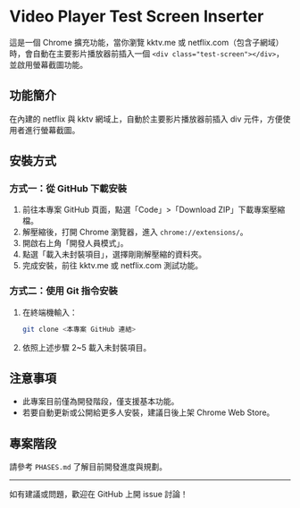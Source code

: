 # Video Player Test Screen Inserter

這是一個 Chrome 擴充功能，當你瀏覽 kktv.me 或 netflix.com（包含子網域）時，會自動在主要影片播放器前插入一個 `<div class="test-screen"></div>`，並啟用螢幕截圖功能。

## 功能簡介

在內建的 netflix 與 kktv 網域上，自動於主要影片播放器前插入 div 元件，方便使用者進行螢幕截圖。

## 安裝方式

### 方式一：從 GitHub 下載安裝
1. 前往本專案 GitHub 頁面，點選「Code」>「Download ZIP」下載專案壓縮檔。
2. 解壓縮後，打開 Chrome 瀏覽器，進入 `chrome://extensions/`。
3. 開啟右上角「開發人員模式」。
4. 點選「載入未封裝項目」，選擇剛剛解壓縮的資料夾。
5. 完成安裝，前往 kktv.me 或 netflix.com 測試功能。

### 方式二：使用 Git 指令安裝
1. 在終端機輸入：
   ```sh
   git clone <本專案 GitHub 連結>
   ```
2. 依照上述步驟 2~5 載入未封裝項目。

## 注意事項
- 此專案目前僅為開發階段，僅支援基本功能。
- 若要自動更新或公開給更多人安裝，建議日後上架 Chrome Web Store。

## 專案階段
請參考 `PHASES.md` 了解目前開發進度與規劃。

---

如有建議或問題，歡迎在 GitHub 上開 issue 討論！
